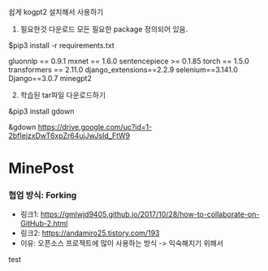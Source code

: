 쉽게 kogpt2 설치해서 사용하기

1. 필요한것 다운로드
모든 필요한 package 정의되어 있음.

$pip3 install -r requirements.txt

﻿gluonnlp == 0.9.1
mxnet == 1.6.0
sentencepiece >= 0.1.85
torch == 1.5.0
transformers == 2.11.0
django_extensions==2.2.9
selenium==3.141.0
Django==3.0.7
minegpt2

2. 학습된 tar파일 다운로드하기

&pip3 install gdown

&gdown https://drive.google.com/uc?id=1-2bfIejzxDwT6xpZr64ujJwJsId_FtW9


# MinePost

### 협업 방식: Forking
- 링크1: <https://gmlwjd9405.github.io/2017/10/28/how-to-collaborate-on-GitHub-2.html>
- 링크2: <https://andamiro25.tistory.com/193>
- 이유: 오픈소스 프로젝트에 많이 사용하는 방식 -> 익숙해지기 위해서

<!-- ### 웹 디자인
- 작업자: 석진, 재희
- 작업툴: Figma
- 링크: <https://www.figma.com/file/vuscEaWcaQRthBQHBYqJbg/Mine-Post?node-id=0%3A1> (편집 불가)
 -->

test
